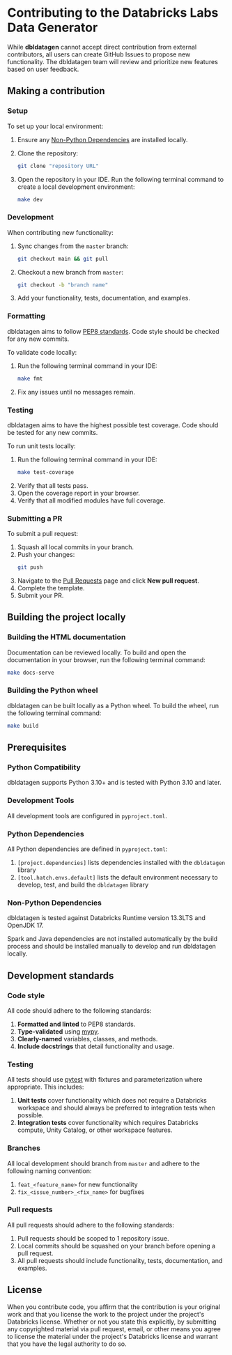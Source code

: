 # Contributing to the Databricks Labs Data Generator
While **dbldatagen** cannot accept direct contribution from external contributors, all users can create GitHub Issues to propose new functionality. The dbldatagen team will review and prioritize new features based on user feedback.

## Making a contribution

### Setup
To set up your local environment:

1. Ensure any [Non-Python Dependencies](#other-dependencies) are installed locally.
2. Clone the repository:
   ```bash
   git clone "repository URL"
   ````
   
3. Open the repository in your IDE. Run the following terminal command to create a local development environment:
   ```bash
   make dev
   ```

### Development
When contributing new functionality:

1. Sync changes from the `master` branch:
   ```bash
   git checkout main && git pull
   ```
2. Checkout a new branch from `master`:
   ```bash
   git checkout -b "branch name"
   ```
3. Add your functionality, tests, documentation, and examples.

### Formatting
dbldatagen aims to follow [PEP8 standards](https://peps.python.org/pep-0008/). Code style should be checked for any new commits.

To validate code locally:

1. Run the following terminal command in your IDE:
   ```bash
   make fmt
   ```
2. Fix any issues until no messages remain.

### Testing
dbldatagen aims to have the highest possible test coverage. Code should be tested for any new commits.

To run unit tests locally:

1. Run the following terminal command in your IDE:
   ```bash
   make test-coverage
   ```
2. Verify that all tests pass.
3. Open the coverage report in your browser.
4. Verify that all modified modules have full coverage.

### Submitting a PR
To submit a pull request:

1. Squash all local commits in your branch.
2. Push your changes:
   ```bash
   git push
   ```
3. Navigate to the [Pull Requests](https://github.com/databrickslabs/dbldatagen/pulls) page and click **New pull request**.
4. Complete the template.
5. Submit your PR.

## Building the project locally

### Building the HTML documentation
Documentation can be reviewed locally. To build and open the documentation in your browser, run the following terminal command:
```bash
make docs-serve
```

### Building the Python wheel
dbldatagen can be built locally as a Python wheel. To build the wheel, run the following terminal command:

```bash
make build
```

## Prerequisites

### Python Compatibility
dbldatagen supports Python 3.10+ and is tested with Python 3.10 and later.

### Development Tools
All development tools are configured in `pyproject.toml`.

### Python Dependencies
All Python dependencies are defined in `pyproject.toml`:

1. `[project.dependencies]` lists dependencies installed with the `dbldatagen` library
2. `[tool.hatch.envs.default]` lists the default environment necessary to develop, test, and build the `dbldatagen` library

### Non-Python Dependencies
dbldatagen is tested against Databricks Runtime version 13.3LTS and OpenJDK 17. 

Spark and Java dependencies are not installed automatically by the build process and should be installed manually to develop and run dbldatagen locally.

## Development standards

### Code style
All code should adhere to the following standards:

1. **Formatted and linted** to PEP8 standards.
2. **Type-validated** using [mypy](https://mypy-lang.org/).
3. **Clearly-named** variables, classes, and methods.
4. **Include docstrings** that detail functionality and usage.

### Testing
All tests should use [pytest](https://docs.pytest.org/en/stable/) with fixtures and parameterization where appropriate. This includes:

1. **Unit tests** cover functionality which does not require a Databricks workspace and should always be preferred to integration tests when possible.
2. **Integration tests** cover functionality which requires Databricks compute, Unity Catalog, or other workspace features.

### Branches
All local development should branch from `master` and adhere to the following naming convention:

1. `feat_<feature_name>` for new functionality
2. `fix_<issue_number>_<fix_name>` for bugfixes

### Pull requests
All pull requests should adhere to the following standards:

1. Pull requests should be scoped to 1 repository issue.
2. Local commits should be squashed on your branch before opening a pull request.
3. All pull requests should include functionality, tests, documentation, and examples.

## License
When you contribute code, you affirm that the contribution is your original work and that you 
license the work to the project under the project's Databricks license. Whether or not you 
state this explicitly, by submitting any copyrighted material via pull request, email, or 
other means you agree to license the material under the project's Databricks license and 
warrant that you have the legal authority to do so.
